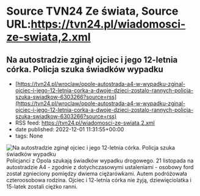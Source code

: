 # Source TVN24 Ze świata, Source URL:https://tvn24.pl/wiadomosci-ze-swiata,2.xml

## Na autostradzie zginął ojciec i jego 12-letnia córka. Policja szuka świadków wypadku
 - [https://tvn24.pl/wroclaw/opole-autostrada-a4-w-wypadku-zginal-ojciec-i-jego-12-letnia-corka-a-dwoje-dzieci-zostalo-rannych-policja-szuka-swiadkow-6303266?source=rss](https://tvn24.pl/wroclaw/opole-autostrada-a4-w-wypadku-zginal-ojciec-i-jego-12-letnia-corka-a-dwoje-dzieci-zostalo-rannych-policja-szuka-swiadkow-6303266?source=rss)
 - RSS feed: https://tvn24.pl/wiadomosci-ze-swiata,2.xml
 - date published: 2022-12-01 11:31:55+00:00
 - tags: None

<img alt="Na autostradzie zginął ojciec i jego 12-letnia córka. Policja szuka świadków wypadku" src="https://tvn24.pl/najnowsze/cdn-zdjecie-i9ukdx-tragiczny-wypadek-na-opolskim-odcinku-autostrady-a4-6232719/alternates/LANDSCAPE_1280" />
    Policjanci z Opola szukają świadków wypadku drogowego. 21 listopada na autostradzie A4 - zgodnie z dotychczasowymi ustaleniami - osobowy ford został zgnieciony pomiędzy dwiema ciężarówkami. Autem podróżowała czteroosobowa rodzina. Ojciec i 12-letnia córka nie żyją, dziewięciolatka i 15-latek zostali ciężko ranni.
